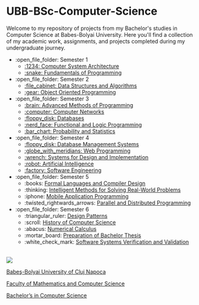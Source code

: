 # UBB-BSc-Computer-Science

Welcome to my repository of projects from my Bachelor's studies in Computer Science at Babes-Bolyai University. Here you'll find a collection of my academic work, assignments, and projects completed during my undergraduate journey.

<ul>
  <li>:open_file_folder: Semester 1
    <ul>
      <li>
        <a href="https://github.com/BiancaM30/Computer-System-Architecture"> 
          :1234: Computer System Architecture
        </a>
      </li>
<!--       <li>
        <a href="https://github.com/yourusername/Computational-Logic"> 
          :bulb: Computational Logic 
        </a>
      </li> -->
      <li>
        <a href="https://github.com/BiancaM30/Programming-Fundamentals"> 
          :snake: Fundamentals of Programming 
        </a>
      </li>
    </ul>
  </li>
  <li>:open_file_folder: Semester 2
    <ul>
      <li>
        <a href="https://github.com/yourusername/Data-Structures-and-Algorithms"> 
          :file_cabinet: Data Structures and Algorithms 
        </a>
      </li>
      <li>
        <a href="https://github.com/yourusername/Object-Oriented-Programming"> 
          :gear: Object Oriented Programming 
        </a>
      </li>
    </ul>
  </li>
  <li>:open_file_folder: Semester 3
    <ul>
      <li>
        <a href="https://github.com/yourusername/Advanced-Methods-of-Programming"> 
          :brain: Advanced Methods of Programming 
        </a>
      </li>
      <li>
        <a href="https://github.com/yourusername/Computer-Networks"> 
          :computer: Computer Networks 
        </a>
      </li>
      <li>
        <a href="https://github.com/yourusername/Databases"> 
          :floppy_disk: Databases 
        </a>
      </li>
      <li>
        <a href="https://github.com/yourusername/Functional-and-Logic-Programming"> 
          :nerd_face: Functional and Logic Programming 
        </a>
      </li>
      <li>
        <a href="https://github.com/yourusername/Probability-and-Statistics"> 
          :bar_chart: Probability and Statistics
        </a>
      </li>
    </ul>
  </li>
  <li>:open_file_folder: Semester 4
    <ul>
      <li>
        <a href="https://github.com/yourusername/Database-Management-Systems">
          :floppy_disk: Database Management Systems
        </a>
      </li>
      <li>
        <a href="https://github.com/yourusername/Web-Programming">
          :globe_with_meridians: Web Programming
        </a>
      </li>
      <li>
        <a href="https://github.com/yourusername/Systems-for-Design-and-Implementation">
          :wrench: Systems for Design and Implementation
        </a>
      </li>
      <li>
        <a href="https://github.com/yourusername/Artificial-Intelligence">
          :robot: Artificial Intelligence
        </a>
      </li>
      <li>
        <a href="https://github.com/yourusername/Software-Engineering">
          :factory: Software Engineering
        </a>
      </li>
    </ul>
  </li>
  <li>:open_file_folder: Semester 5
    <ul>
<!--       <li> :sound:
        <a href="https://github.com/yourusername/Audio-video-Data-Processing">
          Audio-video Data Processing
        </a>
      </li> -->
      <li> :books:
        <a href="https://github.com/yourusername/Formal-Languages-and-Compiler-Design">
          Formal Languages and Compiler Design
        </a>
      </li>
      <li> :thinking:
        <a href="https://github.com/yourusername/Intelligent-Methods">
          Intelligent Methods for Solving Real-World Problems
        </a>
      </li>
      <li> :iphone:
        <a href="https://github.com/yourusername/Mobile-Application-Programming">
          Mobile Application Programming
        </a>
      </li>
      <li> :twisted_rightwards_arrows:
        <a href="https://github.com/yourusername/Parallel-and-Distributed-Programming">
          Parallel and Distributed Programming
        </a>
      </li>
    </ul>
  </li>
  <li>:open_file_folder: Semester 6
    <ul>
<!--       <li> :robot:
        <a href="https://github.com/yourusername/Android-Things">
          Android Things
        </a>
      </li> -->
      <li> :triangular_ruler:
        <a href="https://github.com/yourusername/Design-Patterns">
          Design Patterns
        </a>
      </li>
      <li> :scroll:
        <a href="https://github.com/yourusername/History-of-Computer-Science">
          History of Computer Science
        </a>
      </li>
      <li> :abacus:
        <a href="https://github.com/yourusername/Numerical-Calculus">
          Numerical Calculus
        </a>
      </li>
      <li> :mortar_board:
        <a href="https://github.com/yourusername/Preparation-of-Bachelor-Thesis">
          Preparation of Bachelor Thesis
        </a>
      </li>
      <li> :white_check_mark:
        <a href="https://github.com/yourusername/Software-Systems-Verification-and-Validation">
          Software Systems Verification and Validation
        </a>
      </li>
    </ul>
  </li>
</ul>

<br>
<img src="https://www.ubbcluj.ro/images/logo/logo_cs.png" />
<a href="http://www.cs.ubbcluj.ro">
<p> Babeş-Bolyai University of Cluj Napoca </p>
<p> Faculty of Mathematics and Computer Science </p>
<p> Bachelor’s in Computer Science </p>
</a>
<br>
